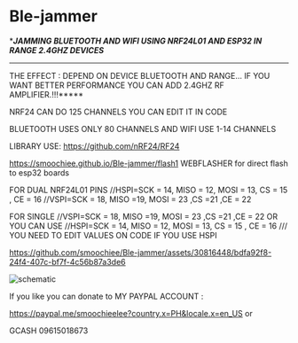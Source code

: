 # Ble-jammer 
****JAMMING BLUETOOTH AND WIFI USING NRF24L01 AND ESP32 IN RANGE 
2.4GHZ DEVICES***




***
THE EFFECT : DEPEND ON DEVICE BLUETOOTH AND RANGE...
IF YOU WANT BETTER PERFORMANCE YOU CAN ADD 2.4GHZ RF AMPLIFIER.!!!*****



NRF24 CAN DO 125 CHANNELS YOU CAN EDIT IT IN CODE

BLUETOOTH USES ONLY 80 CHANNELS
AND
WIFI USE 1-14 CHANNELS 

LIBRARY USE: https://github.com/nRF24/RF24

https://smoochiee.github.io/Ble-jammer/flash1
WEBFLASHER for direct flash to esp32 boards


FOR DUAL NRF24L01 PINS
//HSPI=SCK = 14, MISO = 12, MOSI = 13, CS = 15 , CE = 16
//VSPI=SCK = 18, MISO =19, MOSI = 23 ,CS =21 ,CE = 22

FOR SINGLE 
 //VSPI=SCK = 18, MISO =19, MOSI = 23 ,CS =21 ,CE = 22
 OR YOU CAN USE 
 //HSPI=SCK = 14, MISO = 12, MOSI = 13, CS = 15 , CE = 16 /// YOU NEED TO EDIT VALUES ON CODE IF YOU USE HSPI


 


https://github.com/smoochiee/Ble-jammer/assets/30816448/bdfa92f8-24f4-407c-bf7f-4c56b87a3de6



![schematic](https://github.com/smoochiee/Ble-jammer/assets/30816448/93fde678-6968-4de0-8dcf-f9f9a0f12675)




If you like you can donate to MY PAYPAL ACCOUNT :


https://paypal.me/smoochieelee?country.x=PH&locale.x=en_US
or

GCASH
09615018673
